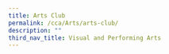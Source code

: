 ```yaml
---
title: Arts Club
permalink: /cca/Arts/arts-club/
description: ""
third_nav_title: Visual and Performing Arts
---
```


